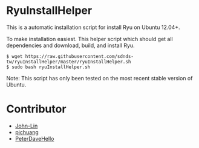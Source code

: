 RyuInstallHelper
================

This is a automatic installation script for install Ryu on Ubuntu 12.04+.

To make installation easiest. This helper script which should get all 
dependencies and download, build, and install Ryu. 

```
$ wget https://raw.githubusercontent.com/sdnds-tw/ryuInstallHelper/master/ryuInstallHelper.sh
$ sudo bash ryuInstallHelper.sh
```

Note: This script has only been tested on the most recent stable version of Ubuntu.

Contributor
===========

- [John-Lin](https://github.com/John-Lin)
- [pichuang](https://github.com/pichuang)
- [PeterDaveHello](https://github.com/PeterDaveHello)
